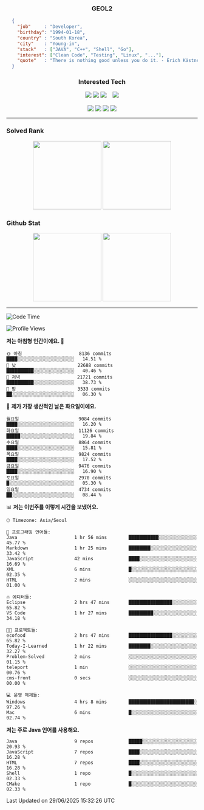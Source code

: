 <div align="center">

  ### GEOL2
</div>

```json
  {
    "job"     : "Developer",
    "birthday": "1994-01-18",
    "country" : "South Korea",
    "city"    : "Young-in",
    "stack"   : ["JAVA", "C++", "Shell", "Go"],
    "interest": ["Clean Code", "Testing", "Linux", "..."], 
    "quote"   : "There is nothing good unless you do it. - Erich Kästner"
  }
  ```
  
<div align="center">
  
  ### Interested Tech
  
  <!-- <img src="https://img.shields.io/badge/Laravel-F05340?style=flat-square&logo=Laravel&logoColor=white"> -->
  <img src="https://img.shields.io/badge/SpringBoot-6DB33F?style=flat-square&logo=SpringBoot&logoColor=white">
  <!-- <img src="https://img.shields.io/badge/-NestJs-ea2845?style=flat-square&logo=nestjs&logoColor=white"> -->
  <!-- <img src="https://img.shields.io/badge/Express-000000?style=flat-square&logo=Express&logoColor=white"> -->
  <!-- <img src="https://img.shields.io/badge/Three.js-000000?style=flat-square&logo=Three.js&logoColor=white"> -->
  <img src="https://img.shields.io/badge/React-61DAFB?style=flat-square&logo=React&logoColor=black">
  <!-- <img src="https://img.shields.io/badge/next.js-000000?style=flat-square&logo=nextdotjs&logoColor=white"> -->
  <img src="https://img.shields.io/badge/OpenAI-%23412991?style=flat-square&logo=openai&logoColor=white">
  &nbsp;&nbsp;
  <!-- <br><br> -->
  
  <img src="https://img.shields.io/badge/junit-%23E33332?style=flat-square&logo=junit5&logoColor=white">
  <!-- <img src="https://img.shields.io/badge/Jest-323330?style=flat-square&logo=Jest&logoColor=white"> -->
  <br><br>
  
  <img src="https://img.shields.io/badge/Java-ED8B00?style=flat-square&logo=openjdk&logoColor=white">
  <img src="https://img.shields.io/badge/JavaScript-F7DF1E?style=flat-square&logo=JavaScript&logoColor=black">
  <img src="https://img.shields.io/badge/TypeScript-007acc?style=flat-square&logo=TypeScript&logoColor=black">
  <img src="https://img.shields.io/badge/Go-00ADD8?logo=Go&logoColor=white&style=flat-square">
  <!-- <img src="https://img.shields.io/badge/MySQL-4479A1?style=flat-square&logo=mysql&logoColor=white"><br> -->

</div>

------------

  ### Solved Rank
  
  <div align="center">
    <img height="180em" src="https://mazassumnida.wtf/api/v2/generate_badge?boj=geol2">
    <img height="180em" src="https://leetcard.jacoblin.cool/Geol2?theme=light&font=Gugi&border=0&radius=20">
  </div>
  
  ### Github Stat 
  <div align="center">
    <img height="180em" src="https://github-readme-stats-omega-five-90.vercel.app/api/?username=geol2&show_icons=true&theme=dark">
    <img height="180em" src="https://github-readme-stats-omega-five-90.vercel.app/api/top-langs/?username=geol2&show_icons=true&hide=php,python,VUE,cmake,EJS,css,scss,html&layout=compact&theme=dark">
  </div>
  
------------
<!--START_SECTION:waka-->
![Code Time](http://img.shields.io/badge/Code%20Time-4%2C197%20hrs%2037%20mins-blue)

![Profile Views](http://img.shields.io/badge/Profile%20Views-4-blue)

**저는 아침형 인간이에요. 🐤** 

```text
🌞 아침                     8136 commits        ████░░░░░░░░░░░░░░░░░░░░░   14.51 % 
🌆 낮　                     22688 commits       ██████████░░░░░░░░░░░░░░░   40.46 % 
🌃 저녁                     21721 commits       ██████████░░░░░░░░░░░░░░░   38.73 % 
🌙 밤　                     3533 commits        ██░░░░░░░░░░░░░░░░░░░░░░░   06.30 % 
```
📅 **제가 가장 생산적인 날은 화요일이에요.** 

```text
월요일                      9084 commits        ████░░░░░░░░░░░░░░░░░░░░░   16.20 % 
화요일                      11126 commits       █████░░░░░░░░░░░░░░░░░░░░   19.84 % 
수요일                      8864 commits        ████░░░░░░░░░░░░░░░░░░░░░   15.81 % 
목요일                      9824 commits        ████░░░░░░░░░░░░░░░░░░░░░   17.52 % 
금요일                      9476 commits        ████░░░░░░░░░░░░░░░░░░░░░   16.90 % 
토요일                      2970 commits        █░░░░░░░░░░░░░░░░░░░░░░░░   05.30 % 
일요일                      4734 commits        ██░░░░░░░░░░░░░░░░░░░░░░░   08.44 % 
```


📊 **저는 이번주를 이렇게 시간을 보냈어요.** 

```text
🕑︎ Timezone: Asia/Seoul

💬 프로그래밍 언어들: 
Java                     1 hr 56 mins        ███████████░░░░░░░░░░░░░░   45.77 % 
Markdown                 1 hr 25 mins        ████████░░░░░░░░░░░░░░░░░   33.42 % 
JavaScript               42 mins             ████░░░░░░░░░░░░░░░░░░░░░   16.69 % 
XML                      6 mins              █░░░░░░░░░░░░░░░░░░░░░░░░   02.35 % 
HTML                     2 mins              ░░░░░░░░░░░░░░░░░░░░░░░░░   01.00 % 

🔥 에디터들: 
Eclipse                  2 hrs 47 mins       ████████████████░░░░░░░░░   65.82 % 
VS Code                  1 hr 27 mins        █████████░░░░░░░░░░░░░░░░   34.18 % 

🐱‍💻 프로젝트들: 
ecofood                  2 hrs 47 mins       ████████████████░░░░░░░░░   65.82 % 
Today-I-Learned          1 hr 22 mins        ████████░░░░░░░░░░░░░░░░░   32.27 % 
Problem-Solved           2 mins              ░░░░░░░░░░░░░░░░░░░░░░░░░   01.15 % 
teleport                 1 min               ░░░░░░░░░░░░░░░░░░░░░░░░░   00.76 % 
cms-front                0 secs              ░░░░░░░░░░░░░░░░░░░░░░░░░   00.00 % 

💻 운영 체제들: 
Windows                  4 hrs 8 mins        ████████████████████████░   97.26 % 
Mac                      6 mins              █░░░░░░░░░░░░░░░░░░░░░░░░   02.74 % 
```

**저는 주로 Java 언어를 사용해요.** 

```text
Java                     9 repos             █████░░░░░░░░░░░░░░░░░░░░   20.93 % 
JavaScript               7 repos             ████░░░░░░░░░░░░░░░░░░░░░   16.28 % 
HTML                     7 repos             ████░░░░░░░░░░░░░░░░░░░░░   16.28 % 
Shell                    1 repo              █░░░░░░░░░░░░░░░░░░░░░░░░   02.33 % 
CMake                    1 repo              █░░░░░░░░░░░░░░░░░░░░░░░░   02.33 % 
```




 Last Updated on 29/06/2025 15:32:26 UTC
<!--END_SECTION:waka-->

<div align="center">
  
  <!-- [![Hits](https://hits.seeyoufarm.com/api/count/incr/badge.svg?url=https%3A%2F%2Fgithub.com%2Fgeol2&count_bg=%2379C83D&title_bg=%23555555&icon=myspace.svg&icon_color=%23E7E7E7&title=hits&edge_flat=false)](https://hits.seeyoufarm.com) -->
  
</div>

<!--
**Geol2/Geol2** is a ✨ _special_ ✨ repository because its `README.md` (this file) appears on your GitHub profile.

Here are some ideas to get you started:
- 🔭 I’m currently working on ...
- 🌱 I’m currently learning ...
- 👯 I’m looking to collaborate on ...
- 🤔 I’m looking for help with ...
- 💬 Ask me about ...
- 📫 How to reach me: ...
- 😄 Pronouns: ...
- ⚡ Fun fact: ...
-->
